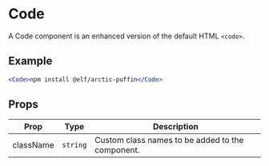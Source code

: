 # Code

A Code component is an enhanced version of the default HTML `<code>`.


## Example

```jsx
<Code>npm install @elf/arctic-puffin</Code>
```


## Props

| Prop | Type | Description |
| --- | --- | --- |
| className | `string` | Custom class names to be added to the component. |
